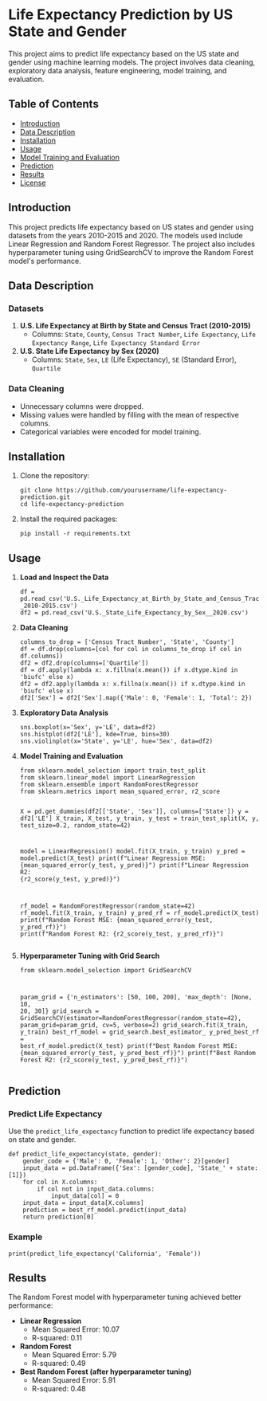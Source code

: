 <h1>Life Expectancy Prediction by US State and Gender</h1>

<p>This project aims to predict life expectancy based on the US state and gender using machine learning models. The project involves data cleaning, exploratory data analysis, feature engineering, model training, and evaluation.</p>

<h2>Table of Contents</h2>
<ul>
    <li><a href="#introduction">Introduction</a></li>
    <li><a href="#data-description">Data Description</a></li>
    <li><a href="#installation">Installation</a></li>
    <li><a href="#usage">Usage</a></li>
    <li><a href="#model-training-and-evaluation">Model Training and Evaluation</a></li>
    <li><a href="#prediction">Prediction</a></li>
    <li><a href="#results">Results</a></li>
    <li><a href="#license">License</a></li>
</ul>

<h2 id="introduction">Introduction</h2>
<p>This project predicts life expectancy based on US states and gender using datasets from the years 2010-2015 and 2020. The models used include Linear Regression and Random Forest Regressor. The project also includes hyperparameter tuning using GridSearchCV to improve the Random Forest model's performance.</p>

<h2 id="data-description">Data Description</h2>
<h3>Datasets</h3>
<ol>
    <li>
        <strong>U.S. Life Expectancy at Birth by State and Census Tract (2010-2015)</strong>
        <ul>
            <li>Columns: <code>State</code>, <code>County</code>, <code>Census Tract Number</code>, <code>Life Expectancy</code>, <code>Life Expectancy Range</code>, <code>Life Expectancy Standard Error</code></li>
        </ul>
    </li>
    <li>
        <strong>U.S. State Life Expectancy by Sex (2020)</strong>
        <ul>
            <li>Columns: <code>State</code>, <code>Sex</code>, <code>LE</code> (Life Expectancy), <code>SE</code> (Standard Error), <code>Quartile</code></li>
        </ul>
    </li>
</ol>

<h3>Data Cleaning</h3>
<ul>
    <li>Unnecessary columns were dropped.</li>
    <li>Missing values were handled by filling with the mean of respective columns.</li>
    <li>Categorical variables were encoded for model training.</li>
</ul>

<h2 id="installation">Installation</h2>
<ol>
    <li>Clone the repository:
        <pre><code>git clone https://github.com/yourusername/life-expectancy-prediction.git
cd life-expectancy-prediction</code></pre>
    </li>
    <li>Install the required packages:
        <pre><code>pip install -r requirements.txt</code></pre>
    </li>
</ol>

<h2 id="usage">Usage</h2>
<ol>
    <li><strong>Load and Inspect the Data</strong>
        <pre><code>df = pd.read_csv('U.S._Life_Expectancy_at_Birth_by_State_and_Census_Tract_-_2010-2015.csv')
df2 = pd.read_csv('U.S._State_Life_Expectancy_by_Sex__2020.csv')</code></pre>
    </li>
    <li><strong>Data Cleaning</strong>
        <pre><code>columns_to_drop = ['Census Tract Number', 'State', 'County']
df = df.drop(columns=[col for col in columns_to_drop if col in df.columns])
df2 = df2.drop(columns=['Quartile'])
df = df.apply(lambda x: x.fillna(x.mean()) if x.dtype.kind in 'biufc' else x)
df2 = df2.apply(lambda x: x.fillna(x.mean()) if x.dtype.kind in 'biufc' else x)
df2['Sex'] = df2['Sex'].map({'Male': 0, 'Female': 1, 'Total': 2})</code></pre>
    </li>
    <li><strong>Exploratory Data Analysis</strong>
        <pre><code>sns.boxplot(x='Sex', y='LE', data=df2)
sns.histplot(df2['LE'], kde=True, bins=30)
sns.violinplot(x='State', y='LE', hue='Sex', data=df2)</code></pre>
    </li>
    <li><strong>Model Training and Evaluation</strong>
        <pre><code>from sklearn.model_selection import train_test_split
from sklearn.linear_model import LinearRegression
from sklearn.ensemble import RandomForestRegressor
from sklearn.metrics import mean_squared_error, r2_score

X = pd.get_dummies(df2[['State', 'Sex']], columns=['State'])
y = df2['LE']
X_train, X_test, y_train, y_test = train_test_split(X, y, test_size=0.2, random_state=42)

model = LinearRegression()
model.fit(X_train, y_train)
y_pred = model.predict(X_test)
print(f"Linear Regression MSE: {mean_squared_error(y_test, y_pred)}")
print(f"Linear Regression R2: {r2_score(y_test, y_pred)}")

rf_model = RandomForestRegressor(random_state=42)
rf_model.fit(X_train, y_train)
y_pred_rf = rf_model.predict(X_test)
print(f"Random Forest MSE: {mean_squared_error(y_test, y_pred_rf)}")
print(f"Random Forest R2: {r2_score(y_test, y_pred_rf)}")</code></pre>
    </li>
    <li><strong>Hyperparameter Tuning with Grid Search</strong>
        <pre><code>from sklearn.model_selection import GridSearchCV

param_grid = {'n_estimators': [50, 100, 200], 'max_depth': [None, 10, 20, 30]}
grid_search = GridSearchCV(estimator=RandomForestRegressor(random_state=42), param_grid=param_grid, cv=5, verbose=2)
grid_search.fit(X_train, y_train)
best_rf_model = grid_search.best_estimator_
y_pred_best_rf = best_rf_model.predict(X_test)
print(f"Best Random Forest MSE: {mean_squared_error(y_test, y_pred_best_rf)}")
print(f"Best Random Forest R2: {r2_score(y_test, y_pred_best_rf)}")</code></pre>
    </li>
</ol>

<h2 id="prediction">Prediction</h2>

<h3>Predict Life Expectancy</h3>
<p>Use the <code>predict_life_expectancy</code> function to predict life expectancy based on state and gender.</p>
<pre><code>def predict_life_expectancy(state, gender):
    gender_code = {'Male': 0, 'Female': 1, 'Other': 2}[gender]
    input_data = pd.DataFrame({'Sex': [gender_code], 'State_' + state: [1]})
    for col in X.columns:
        if col not in input_data.columns:
            input_data[col] = 0
    input_data = input_data[X.columns]
    prediction = best_rf_model.predict(input_data)
    return prediction[0]</code></pre>

<h3>Example</h3>
<pre><code>print(predict_life_expectancy('California', 'Female'))</code></pre>

<h2 id="results">Results</h2>

<p>The Random Forest model with hyperparameter tuning achieved better performance:</p>
<ul>
    <li><strong>Linear Regression</strong>
        <ul>
            <li>Mean Squared Error: 10.07</li>
            <li>R-squared: 0.11</li>
        </ul>
    </li>
    <li><strong>Random Forest</strong>
        <ul>
            <li>Mean Squared Error: 5.79</li>
            <li>R-squared: 0.49</li>
        </ul>
    </li>
    <li><strong>Best Random Forest (after hyperparameter tuning)</strong>
        <ul>
            <li>Mean Squared Error: 5.91</li>
            <li>R-squared: 0.48</li>
